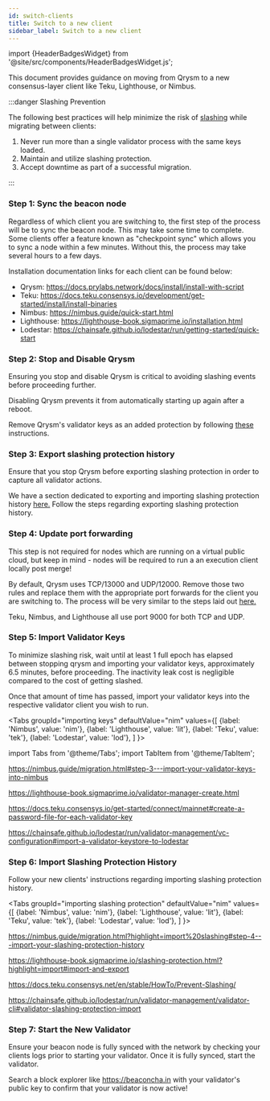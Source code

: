 ```yaml
---
id: switch-clients
title: Switch to a new client
sidebar_label: Switch to a new client
---
```


import {HeaderBadgesWidget} from '@site/src/components/HeaderBadgesWidget.js';

<HeaderBadgesWidget />

This document provides guidance on moving from Qrysm to a new consensus-layer client like Teku, Lighthouse, or Nimbus.

:::danger Slashing Prevention

The following best practices will help minimize the risk of [slashing](../concepts/slashing.md) while migrating between clients:

1.	Never run more than a single validator process with the same keys loaded.
2.	Maintain and utilize slashing protection.
3.	Accept downtime as part of a successful migration.

::: 


### Step 1: Sync the beacon node

Regardless of which client you are switching to, the first step of the process will be to sync the beacon node. This may take some time to complete. Some clients offer a feature known as "checkpoint sync" which allows you to sync a node within a few minutes. Without this, the process may take several hours to a few days.

Installation documentation links for each client can be found below:

- Qrysm: https://docs.prylabs.network/docs/install/install-with-script
- Teku: https://docs.teku.consensys.io/development/get-started/install/install-binaries
- Nimbus: https://nimbus.guide/quick-start.html  
- Lighthouse: https://lighthouse-book.sigmaprime.io/installation.html  
- Lodestar: https://chainsafe.github.io/lodestar/run/getting-started/quick-start

### Step 2: Stop and Disable Qrysm

Ensuring you stop and disable Qrysm is critical to avoiding slashing events before proceeding further. 

Disabling Qrysm prevents it from automatically starting up again after a reboot. 

Remove Qrysm's validator keys as an added protection by following [these](http://localhost:3000/docs/advanced/migrating-keys#step-5--verification-and-restarting-the-validator-client) instructions.  

### Step 3: Export slashing protection history

Ensure that you stop Qrysm before exporting slashing protection in order to capture all validator actions. 

We have a section dedicated to exporting and importing slashing protection history [here.](https://docs.prylabs.network/docs/wallet/slashing-protection) Follow the steps regarding exporting slashing protection history. 

### Step 4: Update port forwarding

This step is not required for nodes which are running on a virtual public cloud, but keep in mind - nodes will be required to run a an execution client locally post merge!  

By default, Qrysm uses TCP/13000 and UDP/12000. Remove those two rules and replace them with the appropriate port forwards for the client you are switching to. The process will be very similar to the steps laid out [here.](https://docs.prylabs.network/docs/qrysm-usage/p2p-host-ip#port-forwarding) 

Teku, Nimbus, and Lighthouse all use port 9000 for both TCP and UDP. 

### Step 5: Import Validator Keys

To minimize slashing risk, wait until at least 1 full epoch has elapsed between stopping qrysm and importing your validator keys, approximately 6.5 minutes, before proceeding. The inactivity leak cost is negligible compared to the cost of getting slashed.  

Once that amount of time has passed, import your validator keys into the respective validator client you wish to run.  
 
<Tabs
  groupId="importing keys"
  defaultValue="nim"
  values={[
    {label: 'Nimbus', value: 'nim'},
    {label: 'Lighthouse', value: 'lit'},
    {label: 'Teku', value: 'tek'},
    {label: 'Lodestar', value: 'lod'},
  ]
}>

import Tabs from '@theme/Tabs';
import TabItem from '@theme/TabItem';

<TabItem value="nim">

https://nimbus.guide/migration.html#step-3---import-your-validator-keys-into-nimbus

</TabItem>

<TabItem value="lit">

https://lighthouse-book.sigmaprime.io/validator-manager-create.html

</TabItem>

<TabItem value="tek">

https://docs.teku.consensys.io/get-started/connect/mainnet#create-a-password-file-for-each-validator-key

</TabItem>

<TabItem value="lod">

https://chainsafe.github.io/lodestar/run/validator-management/vc-configuration#import-a-validator-keystore-to-lodestar

</TabItem>
</Tabs>

### Step 6: Import Slashing Protection History

Follow your new clients' instructions regarding importing slashing protection history. 

<Tabs
  groupId="importing slashing protection"
  defaultValue="nim"
  values={[
    {label: 'Nimbus', value: 'nim'},
    {label: 'Lighthouse', value: 'lit'},
    {label: 'Teku', value: 'tek'},
    {label: 'Lodestar', value: 'lod'},
  ]
}>



<TabItem value="nim">

https://nimbus.guide/migration.html?highlight=import%20slashing#step-4---import-your-slashing-protection-history

</TabItem>

<TabItem value="lit">

https://lighthouse-book.sigmaprime.io/slashing-protection.html?highlight=import#import-and-export

</TabItem>

<TabItem value="tek">

https://docs.teku.consensys.net/en/stable/HowTo/Prevent-Slashing/

</TabItem>

<TabItem value="lod">

https://chainsafe.github.io/lodestar/run/validator-management/validator-cli#validator-slashing-protection-import

</TabItem>
</Tabs>


### Step 7: Start the New Validator

Ensure your beacon node is fully synced with the network by checking your clients logs prior to starting your validator. Once it is fully synced, start the validator.  

Search a block explorer like https://beaconcha.in with your validator's public key to confirm that your validator is now active!


